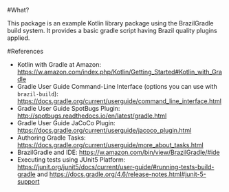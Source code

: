 #What?

This package is an example Kotlin library package using the BrazilGradle build system. It provides a basic gradle script having Brazil quality plugins applied.

#References
* Kotlin with Gradle at Amazon: https://w.amazon.com/index.php/Kotlin/Getting_Started#Kotlin_with_Gradle
* Gradle User Guide Command-Line Interface (options you can use with `brazil-build`): https://docs.gradle.org/current/userguide/command_line_interface.html
* Gradle User Guide SpotBugs Plugin: http://spotbugs.readthedocs.io/en/latest/gradle.html
* Gradle User Guide JaCoCo Plugin: https://docs.gradle.org/current/userguide/jacoco_plugin.html
* Authoring Gradle Tasks: https://docs.gradle.org/current/userguide/more_about_tasks.html
* BrazilGradle and IDE: https://w.amazon.com/bin/view/BrazilGradle/#ide
* Executing tests using JUnit5 Platform: https://junit.org/junit5/docs/current/user-guide/#running-tests-build-gradle and https://docs.gradle.org/4.6/release-notes.html#junit-5-support
